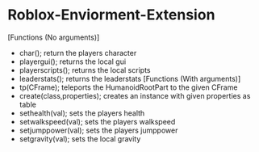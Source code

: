 # Roblox-Enviorment-Extension

[Functions (No arguments)]
 - char(); return the players character
 - playergui(); returns the local gui
 - playerscripts(); returns the local scripts
 - leaderstats(); returns the leaderstats
[Functions (With arguments)]
 - tp(CFrame); teleports the HumanoidRootPart to the given CFrame
 - create(class,properties); creates an instance with given properties as table
 - sethealth(val); sets the players health
 - setwalkspeed(val); sets the players walkspeed
 - setjumppower(val); sets the players jumppower
 - setgravity(val); sets the local gravity
